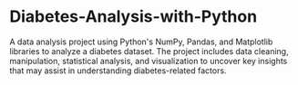 # Diabetes-Analysis-with-Python
A data analysis project using Python's NumPy, Pandas, and Matplotlib libraries to analyze a diabetes dataset. The project includes data cleaning, manipulation, statistical analysis, and visualization to uncover key insights that may assist in understanding diabetes-related factors.
